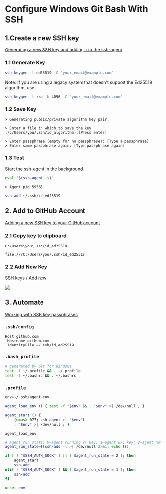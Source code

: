 # Configure Windows Git Bash With SSH

## 1.Create a new SSH key

[Generating a new SSH key and adding it to the ssh-agent](https://help.github.com/articles/generating-a-new-ssh-key-and-adding-it-to-the-ssh-agent/#platform-windows)

### 1.1 Generate Key

```sh
ssh-keygen -t ed25519 -C "your_email@example.com"
```

Note: If you are using a legacy system that doesn't support the Ed25519 algorithm, use:

```sh
ssh-keygen -t rsa -b 4096 -C "your_email@example.com"
```

### 1.2 Save Key

```
> Generating public/private algorithm key pair.
```

```
> Enter a file in which to save the key (/c/Users/you/.ssh/id_algorithm):[Press enter]
```

```
> Enter passphrase (empty for no passphrase): [Type a passphrase]
> Enter same passphrase again: [Type passphrase again]
```

### 1.3 Test

Start the ssh-agent in the background.

```sh
eval "$(ssh-agent -s)"
```

```
> Agent pid 59566
```

```sh
ssh-add ~/.ssh/id_ed25519
```

## 2. Add to GitHub Account

[Adding a new SSH key to your GitHub account](https://docs.github.com/en/authentication/connecting-to-github-with-ssh/adding-a-new-ssh-key-to-your-github-account)

### 2.1 Copy key to clipboard

```
C:\Users\you\.ssh\id_ed25519
```

```
file:///C:/Users/you/.ssh/id_ed25519
```

### 2.2 Add New Key

[SSH keys / Add new](https://github.com/settings/ssh/new)

[![](https://docs.github.com/assets/cb-24835/images/help/settings/ssh-key-paste.png)](https://github.com/settings/ssh/new)

## 3. Automate

[Working with SSH key passphrases](https://docs.github.com/en/authentication/connecting-to-github-with-ssh/working-with-ssh-key-passphrases)

### `.ssh/config`

```
Host github.com
 Hostname github.com
 IdentityFile ~/.ssh/id_ed25519
```

### `.bash_profile`

```sh
# generated by Git for Windows
test -f ~/.profile && . ~/.profile
test -f ~/.bashrc && . ~/.bashrc
```

### `.profile`

```sh
env=~/.ssh/agent.env

agent_load_env () { test -f "$env" && . "$env" >| /dev/null ; }

agent_start () {
    (umask 077; ssh-agent >| "$env")
    . "$env" >| /dev/null ; }

agent_load_env

# agent_run_state: 0=agent running w/ key; 1=agent w/o key; 2=agent not running
agent_run_state=$(ssh-add -l >| /dev/null 2>&1; echo $?)

if [ ! "$SSH_AUTH_SOCK" ] || [ $agent_run_state = 2 ]; then
    agent_start
    ssh-add
elif [ "$SSH_AUTH_SOCK" ] && [ $agent_run_state = 1 ]; then
    ssh-add
fi

unset env
```
